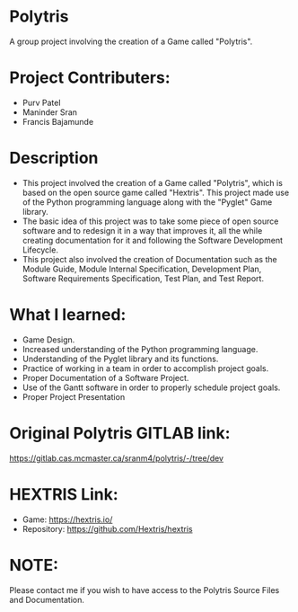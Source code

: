 # Polytris
A group project involving the creation of a Game called "Polytris".

# Project Contributers:
- Purv Patel
- Maninder Sran
- Francis Bajamunde

# Description
- This project involved the creation of a Game called "Polytris", which is based on the open source game called "Hextris". This project made use of the Python programming language along with the "Pyglet" Game library.
- The basic idea of this project was to take some piece of open source software and to redesign it in a way that improves it, all the while creating documentation for it and following the Software Development Lifecycle.
- This project also involved the creation of Documentation such as the Module Guide, Module Internal Specification, Development Plan, Software Requirements Specification, Test Plan, and Test Report.

# What I learned:
- Game Design.
- Increased understanding of the Python programming language.
- Understanding of the Pyglet library and its functions.
- Practice of working in a team in order to accomplish project goals.
- Proper Documentation of a Software Project.
- Use of the Gantt software in order to properly schedule project goals.
- Proper Project Presentation

# Original Polytris GITLAB link:
https://gitlab.cas.mcmaster.ca/sranm4/polytris/-/tree/dev

# HEXTRIS Link:
- Game: https://hextris.io/
- Repository: https://github.com/Hextris/hextris

# NOTE:
Please contact me if you wish to have access to the Polytris Source Files and Documentation.

